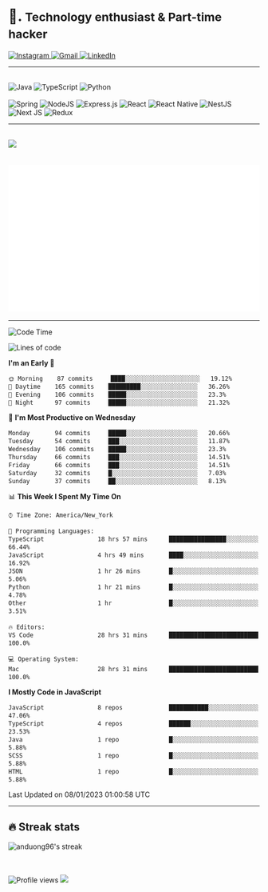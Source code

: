 <div align="left">
  <h1>👋. <small>Technology enthusiast & Part-time hacker</small></h1>

  <a href="https://www.instagram.com/ahdng">
    <img alt="Instagram" src="https://img.shields.io/badge/ahdng-%23E4405F.svg?style=for-the-badge&logo=Instagram&logoColor=white"/>
  </a>
  <a href="mailto:an.duongx@gmail.com">
    <img alt="Gmail" src="https://img.shields.io/badge/Gmail-D14836?style=for-the-badge&logo=gmail&logoColor=white" />
  </a>
  <a href="https://www.linkedin.com/in/ahdng">
    <img alt="LinkedIn" src="https://img.shields.io/badge/linkedin-%230077B5.svg?style=for-the-badge&logo=linkedin&logoColor=white"/>
  </a>

  <br/>
  <hr />
  <br/>

  <img alt="Java" src="https://img.shields.io/badge/java-%23ED8B00.svg?style=for-the-badge&logo=java&logoColor=white"/>
  <img alt="TypeScript" src="https://img.shields.io/badge/typescript-%23007ACC.svg?style=for-the-badge&logo=typescript&logoColor=white"/>
  <img alt="Python" src="https://img.shields.io/badge/python-%2314354C.svg?style=for-the-badge&logo=python&logoColor=white"/>

  <br />
  <br />
  <img alt="Spring" src="https://img.shields.io/badge/spring-%236DB33F.svg?style=for-the-badge&logo=spring&logoColor=white"/>
  <img alt="NodeJS" src="https://img.shields.io/badge/node.js-%2343853D.svg?style=for-the-badge&logo=node-dot-js&logoColor=white"/>
  <img alt="Express.js" src="https://img.shields.io/badge/express.js-%23404d59.svg?style=for-the-badge&logo=express&logoColor=%2361DAFB"/>
  <img alt="React" src="https://img.shields.io/badge/react-%2320232a.svg?style=for-the-badge&logo=react&logoColor=%2361DAFB"/>
  <img alt="React Native" src="https://img.shields.io/badge/react_native-%2320232a.svg?style=for-the-badge&logo=react&logoColor=%2361DAFB"/>
  <img alt="NestJS" src="https://img.shields.io/badge/nestjs-%23E0234E.svg?style=for-the-badge&logo=nestjs&logoColor=white" />
  <img alt="Next JS" src="https://img.shields.io/badge/nextjs-%23000000.svg?style=for-the-badge&logo=next.js&logoColor=white"/>
  <img alt="Redux" src="https://img.shields.io/badge/redux-%23593d88.svg?style=for-the-badge&logo=redux&logoColor=white"/>

  <br/>
  <hr />
  <br/>
  <img src="https://github-profile-trophy.vercel.app/?username=anduong96&theme=onedark" />
  <br/>
  <br/>

  ![Stats Overview](https://raw.githubusercontent.com/anduong96/github-stats-transparent/output/generated/overview.svg)

  <hr />
  
  <!--START_SECTION:waka-->
![Code Time](http://img.shields.io/badge/Code%20Time-3%2C443%20hrs%208%20mins-blue)

![Lines of code](https://img.shields.io/badge/From%20Hello%20World%20I%27ve%20Written-579%20Thousand%20lines%20of%20code-blue)

**I'm an Early 🐤** 

```text
🌞 Morning    87 commits     ████░░░░░░░░░░░░░░░░░░░░░   19.12% 
🌆 Daytime    165 commits    █████████░░░░░░░░░░░░░░░░   36.26% 
🌃 Evening    106 commits    █████░░░░░░░░░░░░░░░░░░░░   23.3% 
🌙 Night      97 commits     █████░░░░░░░░░░░░░░░░░░░░   21.32%

```
📅 **I'm Most Productive on Wednesday** 

```text
Monday       94 commits     █████░░░░░░░░░░░░░░░░░░░░   20.66% 
Tuesday      54 commits     ███░░░░░░░░░░░░░░░░░░░░░░   11.87% 
Wednesday    106 commits    █████░░░░░░░░░░░░░░░░░░░░   23.3% 
Thursday     66 commits     ███░░░░░░░░░░░░░░░░░░░░░░   14.51% 
Friday       66 commits     ███░░░░░░░░░░░░░░░░░░░░░░   14.51% 
Saturday     32 commits     █░░░░░░░░░░░░░░░░░░░░░░░░   7.03% 
Sunday       37 commits     ██░░░░░░░░░░░░░░░░░░░░░░░   8.13%

```


📊 **This Week I Spent My Time On** 

```text
⌚︎ Time Zone: America/New_York

💬 Programming Languages: 
TypeScript               18 hrs 57 mins      ████████████████░░░░░░░░░   66.44% 
JavaScript               4 hrs 49 mins       ████░░░░░░░░░░░░░░░░░░░░░   16.92% 
JSON                     1 hr 26 mins        █░░░░░░░░░░░░░░░░░░░░░░░░   5.06% 
Python                   1 hr 21 mins        █░░░░░░░░░░░░░░░░░░░░░░░░   4.78% 
Other                    1 hr                █░░░░░░░░░░░░░░░░░░░░░░░░   3.51%

🔥 Editors: 
VS Code                  28 hrs 31 mins      █████████████████████████   100.0%

💻 Operating System: 
Mac                      28 hrs 31 mins      █████████████████████████   100.0%

```

**I Mostly Code in JavaScript** 

```text
JavaScript               8 repos             ███████████░░░░░░░░░░░░░░   47.06% 
TypeScript               4 repos             ██████░░░░░░░░░░░░░░░░░░░   23.53% 
Java                     1 repo              █░░░░░░░░░░░░░░░░░░░░░░░░   5.88% 
SCSS                     1 repo              █░░░░░░░░░░░░░░░░░░░░░░░░   5.88% 
HTML                     1 repo              █░░░░░░░░░░░░░░░░░░░░░░░░   5.88%

```



 Last Updated on 08/01/2023 01:00:58 UTC
<!--END_SECTION:waka-->
  
  <hr />

  <h2>🔥 Streak stats</h2>
  <img alt="anduong96's streak" src="https://github-readme-streak-stats.herokuapp.com/?user=anduong96&theme=monokai-metallian&hide_border=true"/>
</div>
<br/>
<br/>

![Profile views](https://gpvc.arturio.dev/anduong96)
![](https://hit.yhype.me/github/profile?user_id=13195989)

